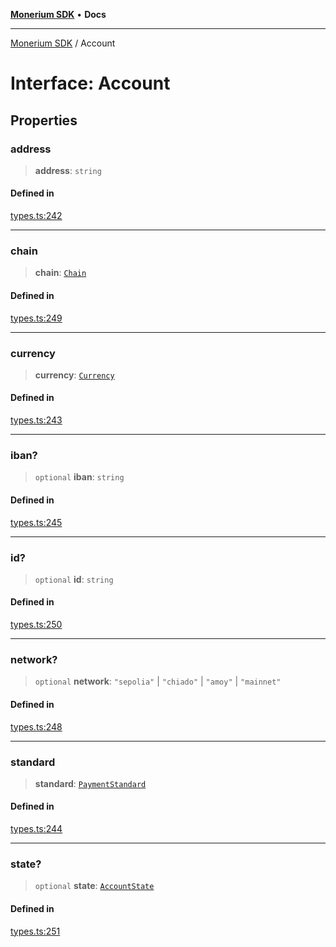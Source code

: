 [**Monerium SDK**](../README.md) • **Docs**

***

[Monerium SDK](../README.md) / Account

# Interface: Account

## Properties

### address

> **address**: `string`

#### Defined in

[types.ts:242](https://github.com/monerium/js-monorepo/blob/8ffdbde7b0c2c3e7515c531fdf342b90982e6cc9/packages/sdk/src/types.ts#L242)

***

### chain

> **chain**: [`Chain`](../type-aliases/Chain.md)

#### Defined in

[types.ts:249](https://github.com/monerium/js-monorepo/blob/8ffdbde7b0c2c3e7515c531fdf342b90982e6cc9/packages/sdk/src/types.ts#L249)

***

### currency

> **currency**: [`Currency`](../enumerations/Currency.md)

#### Defined in

[types.ts:243](https://github.com/monerium/js-monorepo/blob/8ffdbde7b0c2c3e7515c531fdf342b90982e6cc9/packages/sdk/src/types.ts#L243)

***

### iban?

> `optional` **iban**: `string`

#### Defined in

[types.ts:245](https://github.com/monerium/js-monorepo/blob/8ffdbde7b0c2c3e7515c531fdf342b90982e6cc9/packages/sdk/src/types.ts#L245)

***

### id?

> `optional` **id**: `string`

#### Defined in

[types.ts:250](https://github.com/monerium/js-monorepo/blob/8ffdbde7b0c2c3e7515c531fdf342b90982e6cc9/packages/sdk/src/types.ts#L250)

***

### network?

> `optional` **network**: `"sepolia"` \| `"chiado"` \| `"amoy"` \| `"mainnet"`

#### Defined in

[types.ts:248](https://github.com/monerium/js-monorepo/blob/8ffdbde7b0c2c3e7515c531fdf342b90982e6cc9/packages/sdk/src/types.ts#L248)

***

### standard

> **standard**: [`PaymentStandard`](../enumerations/PaymentStandard.md)

#### Defined in

[types.ts:244](https://github.com/monerium/js-monorepo/blob/8ffdbde7b0c2c3e7515c531fdf342b90982e6cc9/packages/sdk/src/types.ts#L244)

***

### state?

> `optional` **state**: [`AccountState`](../enumerations/AccountState.md)

#### Defined in

[types.ts:251](https://github.com/monerium/js-monorepo/blob/8ffdbde7b0c2c3e7515c531fdf342b90982e6cc9/packages/sdk/src/types.ts#L251)
